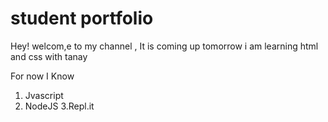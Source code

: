 # student portfolio

Hey! welcom,e to my channel , It is coming up tomorrow i am learning html and css with tanay

For now I Know
1. Jvascript
2. NodeJS
3.Repl.it